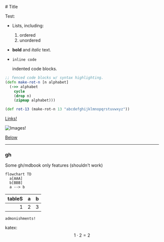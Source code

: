<div class="glow-text">
# Title

Test:
+ Lists, including:
  1. ordered
  1. unordered
+ **bold** and _italic_ text.
+ `inline code`

    indented code
    blocks.

```clojure
;; fenced code blocks w/ syntax highlighting.
(defn make-rot-n [n alphabet]
  (->> alphabet
    cycle
    (drop n)
    (zipmap alphabet)))

(def rot-13 (make-rot-n 13 "abcdefghijklmnopqrstuvwxyz"))
```

[Links!](www.duckduckgo.com)

![Images!](/images/test.png)

[Below](#gh)

----

### gh
Some gh/mdbook only features (shouldn't work)

```mermaid
flowchart TD
  a[AAA]
  b[BBB]
  a --> b
```

|tableS|a|b|
|--------:|-|-|
|1|2|3|

```admonish
admonishments!
```

katex:
$$ 1 \cdot 2 = 2 $$
</div>

